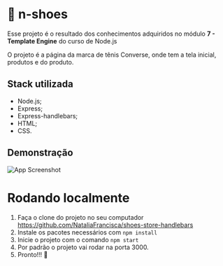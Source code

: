 # 👟 n-shoes

Esse projeto é o resultado dos conhecimentos adquiridos no módulo **7 - Template Engine** do curso de Node.js

O projeto é a página da marca de tênis Converse, onde tem a tela inicial, produtos e do produto.

## Stack utilizada

- Node.js;
- Express;
- Express-handlebars;
- HTML; 
- CSS.

## Demonstração

![App Screenshot](https://firebasestorage.googleapis.com/v0/b/github-images-6c299.appspot.com/o/n-shoes.png?alt=media&token=4a9e6c5b-4ad1-4688-98ec-73b9d6671835)

# Rodando localmente

1. Faça o clone do projeto no seu computador https://github.com/NataliaFrancisca/shoes-store-handlebars
2. Instale os pacotes necessários com `npm install`
3. Inicie o projeto com o comando `npm start`
4. Por padrão o projeto vai rodar na porta 3000.
5. Pronto!!! 🎉
